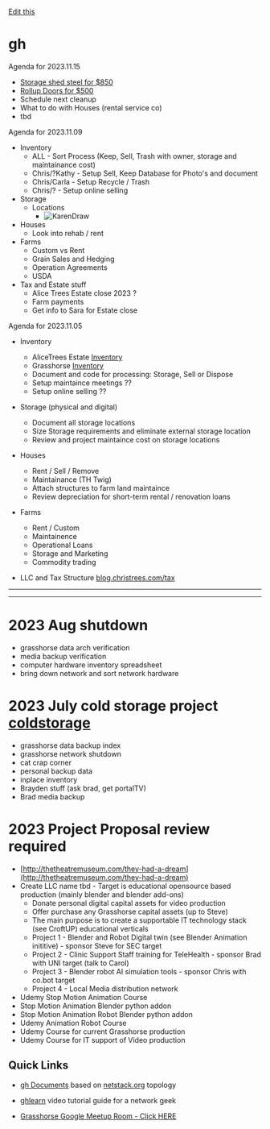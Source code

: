 [Edit this](https://github.com/2cld/gh/edit/master/README.md)

# gh

Agenda for 2023.11.15
- [Storage shed steel for $850](https://www.shelterlogic.com/arrow-classic-steel-shed-10x8-charcoal?gad_source=1&gclid=CjwKCAiAu9yqBhBmEiwAHTx5p_1QcaeOrpmW1izmhrlJc4XiESMPAXwPz8mIW1n0KZ0Az3aaTCs-ARoCldMQAvD_BwE)
- [Rollup Doors for $500](https://www.rollupdoorsdirect.com/rollupdoor650.php)
- Schedule next cleanup
- What to do with Houses (rental service co)
- tbd

Agenda for 2023.11.09
- Inventory
  - ALL - Sort Process (Keep, Sell, Trash with owner, storage and maintainance cost)
  - Chris/?Kathy - Setup Sell, Keep Database for Photo's and document
  - Chris/Carla - Setup Recycle / Trash
  - Chris/? - Setup online selling
- Storage
  - Locations
    - ![KarenDraw]()
- Houses
  - Look into rehab / rent
- Farms
  - Custom vs Rent
  - Grain Sales and Hedging
  - Operation Agreements
  - USDA
- Tax and Estate stuff
  - Alice Trees Estate close 2023 ?
  - Farm payments
  - Get info to Sara for Estate close

Agenda for 2023.11.05
- Inventory
  - AliceTrees Estate [Inventory](https://docs.google.com/spreadsheets/d/1DKb3lPvvxENL9s3Xo8LNtRDORzgJTz41veKOQpennk4/edit#gid=1106379675)
  - Grasshorse [Inventory](https://docs.google.com/spreadsheets/d/1KjOBpD3Bz_bT0rMGfP9HB43t5N-6cx5WmbyCsVMJcF0/edit#gid=0)
  - Document and code for processing: Storage, Sell or Dispose
  - Setup maintaince meetings ?? 
  - Setup online selling ??

- Storage (physical and digital)
  - Document all storage locations
  - Size Storage requirements and eliminate external storage location
  - Review and project maintaince cost on storage locations

- Houses 
  - Rent / Sell / Remove
  - Maintainance (TH Twig)
  - Attach structures to farm land maintaince
  - Review depreciation for short-term rental / renovation loans

- Farms
  - Rent / Custom
  - Maintainence
  - Operational Loans
  - Storage and Marketing
  - Commodity trading
     
- LLC and Tax Structure [blog.christrees.com/tax](https://blog.christrees.com/tax/)

---
---

# 2023 Aug shutdown
- grasshorse data arch verification
- media backup verification
- computer hardware inventory spreadsheet
- bring down network and sort network hardware

# 2023 July cold storage project [coldstorage](./docs/coldstorage)
- grasshorse data backup index
- grasshorse network shutdown
- cat crap corner
- personal backup data
- inplace inventory
- Brayden stuff (ask brad, get portalTV)
- Brad media backup
  
# 2023 Project Proposal review required
- [http://thetheatremuseum.com/they-had-a-dream](http://thetheatremuseum.com/they-had-a-dream)
- Create LLC name tbd - Target is educational opensource based production (mainly blender and blender add-ons)
  - Donate personal digital capital assets for video production
  - Offer purchase any Grasshorse capital assets (up to Steve) 
  - The main purpose is to create a supportable IT technology stack (see CroftUP) educational verticals
  - Project 1 - Blender and Robot Digital twin (see Blender Animation inititive) - sponsor Steve for SEC target
  - Project 2 - Clinic Support Staff training for TeleHealth - sponsor Brad  with UNI target (talk to Carol)
  - Project 3 - Blender robot AI simulation tools - sponsor Chris with co.bot target
  - Project 4 - Local Media distribution network
- Udemy Stop Motion Animation Course
- Stop Motion Animation Blender python addon
- Stop Motion Animation Robot Blender python addon
- Udemy Animation Robot Course
- Udemy Course for current Grasshorse production
- Udemy Course for IT support of Video production

## Quick Links
- [gh Documents](./docs) based on [netstack.org](https://netstack.org/docs/) topology
- [ghlearn](http://ghlearn.2cld.net/) video tutorial guide for a network geek


- [Grasshorse Google Meetup Room - Click HERE](https://meet.google.com/efv-bzzx-pqa)
